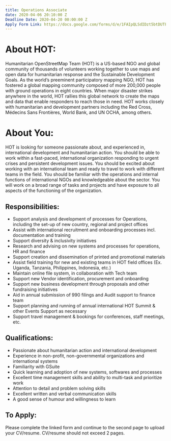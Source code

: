 ```yaml
---
title: Operations Associate
date: 2020-04-06 20:10:00 Z
Deadline Date: 2020-04-20 00:00:00 Z
Apply Form Link: https://docs.google.com/forms/d/e/1FAIpQLSdIDzt5btDUTF31kXlfaLERMrQH8yS37iCNCIHdnf8eyN4BkA/viewform
---
```


# About HOT:
Humanitarian OpenStreetMap Team (HOT) is a US-based NGO and global community of thousands of volunteers working together to use maps and open data for humanitarian response and the Sustainable Development Goals. As the world’s preeminent participatory mapping NGO, HOT has fostered a global mapping community composed of more 200,000 people with ground operations in eight countries. When major disaster strikes anywhere in the world, HOT rallies this global network to create the maps and data that enable responders to reach those in need. HOT works closely with humanitarian and development partners including the Red Cross, Médecins Sans Frontières, World Bank, and UN OCHA, among others.
# About You:
HOT is looking for someone passionate about, and experienced in, international development and humanitarian action. You should be able to work within a fast-paced, international organization responding to urgent crises and persistent development issues. You should be excited about working with an international team and ready to travel to work with different teams in the field. You should be familiar with the operations and internal functions of international NGOs and knowledgeable about the sector.  You will work on a broad range of tasks and projects and have exposure to all aspects of the functioning of the organization. 
## Responsibilities: 
* Support analysis and development of processes for Operations, including the set-up of new country, regional and project offices 
* Assist with international recruitment and onboarding processes incl. documentation and training 
* Support diversity & inclusivity initiatives 
* Research and advising on new systems and processes for operations, HR and finance
* Support creation and dissemination of printed and promotional materials
* Assist field training for new and existing teams in HOT field offices (Ex. Uganda, Tanzania, Philippines, Indonesia, etc.) 
* Maintain online file system, in collaboration with Tech team
* Support new Vendor identification, procurement and onboarding 
* Support new business development through proposals and other fundraising initiatives 
* Aid in annual submission of 990 filings and Audit support to finance team 
* Support planning and running of annual international HOT Summit & other Events Support as necessary 
* Support travel management & bookings for conferences, staff meetings, etc.


## Qualifications: 
* Passionate about humanitarian action and international development 
* Experience in non-profit, non-governmental organizations and international systems
* Familiarity with GSuite
* Quick learning and adoption of new systems, softwares and processes
* Excellent time management skills and ability to multi-task and prioritize work
* Attention to detail and problem solving skills
* Excellent written and verbal communication skills
* A good sense of humour and willingness to learn

## To Apply: 
Please complete the linked form and continue to the second page to upload your CV/resume. CV/resume should not exceed 2 pages. 